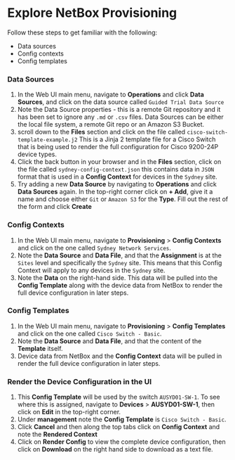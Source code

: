 # Explore NetBox Provisioning

Follow these steps to get familiar with the following: 
- Data sources
- Config contexts
- Config templates

### Data Sources   
1. In the Web UI main menu, navigate to **Operations** and click **Data Sources**, and click on the data source called `Guided Trial Data Source`
2. Note the Data Source properties - this is a remote Git repository and it has been set to ignore any `.md` or `.csv` files. Data Sources can be either the local file system, a remote Git repo or an Amazon S3 Bucket. 
3. scroll down to the **Files** section and click on the file called `cisco-switch-template-example.j2` This is a Jinja 2 template file for a Cisco Switch that is being used to render the full configuration for Cisco 9200-24P device types.   
4. Click the back button in your browser and in the **Files** section, click on the file called `sydney-config-context.json` this contains data in `JSON` format that is used in a **Config Context** for devices in the `Sydney` site. 
5. Try adding a new **Data Source** by navigating to **Operations** and click **Data Sources** again. In the top-right corner click on **+ Add**, give it a name and choose either `Git` or `Amazon S3` for the **Type**. Fill out the rest of the form and click **Create**

### Config Contexts
1. In the Web UI main menu, navigate to **Provisioning** > **Config Contexts** and click on the one called `Sydney Network Services`.
2. Note the **Data Source** and **Data File**, and that the **Assignment** is at the `Sites` level and specifically the `Sydney` site. This means that this Config Context will apply to any devices in the `Sydney` site. 
3. Note the **Data** on the right-hand side. This data will be pulled into the **Config Template** along with the device data from NetBox to render the full device configuration in later steps. 

### Config Templates
1. In the Web UI main menu, navigate to **Provisioning** > **Config Templates** and click on the one called `Cisco Switch - Basic`.
2. Note the **Data Source** and **Data File**, and that the content of the **Template** itself.
3. Device data from NetBox and the **Config Context** data will be pulled in render the full device configuration in later steps. 

### Render the Device Configuration in the UI
1. This **Config Template** will be used by the switch `AUSYD01-SW-1`. To see where this is assigned, navigate to **Devices** > **AUSYD01-SW-1**, then click on **Edit** in the top-right corner. 
2. Under **management** note the **Config Template** is `Cisco Switch - Basic`. 
3. Click **Cancel** and then along the top tabs click on **Config Context** and note the **Rendered Context**
4. Click on **Render Config** to view the complete device configuration, then click on **Download** on the right hand side to download as a text file.